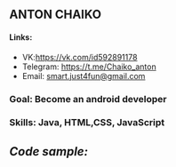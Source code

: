 ## **ANTON CHAIKO**
#### **Links:** 
   * VK:https://vk.com/id592891178
   * Telegram: https://t.me/Chaiko_anton
   * Email: smart.just4fun@gmail.com
### **Goal:** Become an android developer
### **Skills:** Java, HTML,CSS, JavaScript
##  *Code sample:* 
